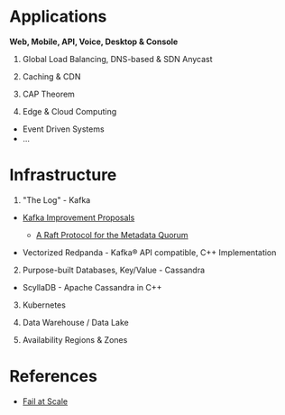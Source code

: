 # Applications

**Web, Mobile, API, Voice, Desktop & Console**

1. Global Load Balancing, DNS-based & SDN Anycast

2. Caching & CDN

3. CAP Theorem

4. Edge & Cloud Computing

* Event Driven Systems
* ...

# Infrastructure
 
1. "The Log" - Kafka
* [Kafka Improvement Proposals](https://cwiki.apache.org/confluence/display/KAFKA/Kafka+Improvement+Proposals)
  * [A Raft Protocol for the Metadata Quorum](https://cwiki.apache.org/confluence/display/KAFKA/KIP-595%3A+A+Raft+Protocol+for+the+Metadata+Quorum)
  
* Vectorized Redpanda - Kafka® API compatible, C++ Implementation

2. Purpose-built Databases, Key/Value - Cassandra

* ScyllaDB - Apache Cassandra in C++
 
3. Kubernetes

4. Data Warehouse / Data Lake

5. Availability Regions & Zones

# References

* [Fail at Scale](https://queue.acm.org/detail.cfm?id=2839461)
